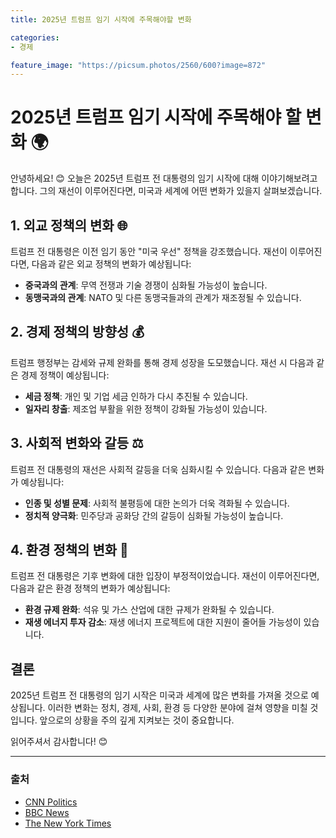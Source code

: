 ```yaml
---
title: 2025년 트럼프 임기 시작에 주목해야할 변화

categories: 
- 경제

feature_image: "https://picsum.photos/2560/600?image=872"
---
```


# 2025년 트럼프 임기 시작에 주목해야 할 변화 🌍

안녕하세요! 😊 오늘은 2025년 트럼프 전 대통령의 임기 시작에 대해 이야기해보려고 합니다. 그의 재선이 이루어진다면, 미국과 세계에 어떤 변화가 있을지 살펴보겠습니다.

## 1. 외교 정책의 변화 🌐

트럼프 전 대통령은 이전 임기 동안 "미국 우선" 정책을 강조했습니다. 재선이 이루어진다면, 다음과 같은 외교 정책의 변화가 예상됩니다:

- **중국과의 관계**: 무역 전쟁과 기술 경쟁이 심화될 가능성이 높습니다. 
- **동맹국과의 관계**: NATO 및 다른 동맹국들과의 관계가 재조정될 수 있습니다.

## 2. 경제 정책의 방향성 💰

트럼프 행정부는 감세와 규제 완화를 통해 경제 성장을 도모했습니다. 재선 시 다음과 같은 경제 정책이 예상됩니다:

- **세금 정책**: 개인 및 기업 세금 인하가 다시 추진될 수 있습니다.
- **일자리 창출**: 제조업 부활을 위한 정책이 강화될 가능성이 있습니다.

## 3. 사회적 변화와 갈등 ⚖️

트럼프 전 대통령의 재선은 사회적 갈등을 더욱 심화시킬 수 있습니다. 다음과 같은 변화가 예상됩니다:

- **인종 및 성별 문제**: 사회적 불평등에 대한 논의가 더욱 격화될 수 있습니다.
- **정치적 양극화**: 민주당과 공화당 간의 갈등이 심화될 가능성이 높습니다.

## 4. 환경 정책의 변화 🌱

트럼프 전 대통령은 기후 변화에 대한 입장이 부정적이었습니다. 재선이 이루어진다면, 다음과 같은 환경 정책의 변화가 예상됩니다:

- **환경 규제 완화**: 석유 및 가스 산업에 대한 규제가 완화될 수 있습니다.
- **재생 에너지 투자 감소**: 재생 에너지 프로젝트에 대한 지원이 줄어들 가능성이 있습니다.

## 결론

2025년 트럼프 전 대통령의 임기 시작은 미국과 세계에 많은 변화를 가져올 것으로 예상됩니다. 이러한 변화는 정치, 경제, 사회, 환경 등 다양한 분야에 걸쳐 영향을 미칠 것입니다. 앞으로의 상황을 주의 깊게 지켜보는 것이 중요합니다. 

읽어주셔서 감사합니다! 😊

---

### 출처
- [CNN Politics](https://www.cnn.com/politics)
- [BBC News](https://www.bbc.com/news)
- [The New York Times](https://www.nytimes.com)